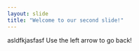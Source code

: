 ```yaml
---
layout: slide
title: "Welcome to our second slide!"
---
```

asldfkjasfasf
Use the left arrow to go back!

